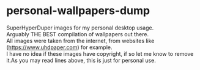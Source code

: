 # personal-wallpapers-dump
SuperHyperDuper images for my personal desktop usage.  
Arguably THE BEST compilation of wallpapers out there.  
All images were taken from the internet, from websites like (https://www.uhdpaper.com) for example.   
I have no idea if these images have copyright, if so let me know to remove it.As you may read lines above, this is just for personal use. 
